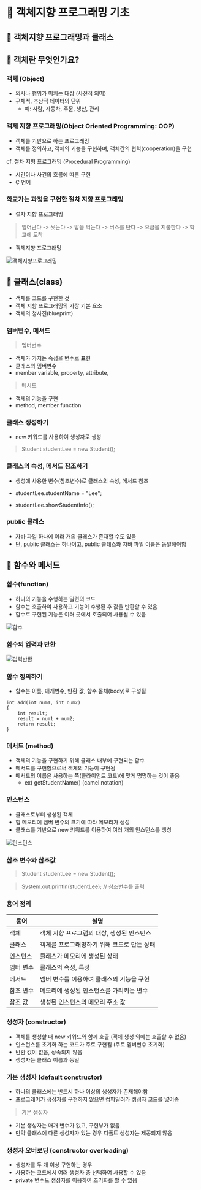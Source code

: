 # :book: 객체지향 프로그래밍 기초

## :pushpin: 객체지향 프로그래밍과 클래스 

## :seedling: 객체란 무엇인가요?

### 객체 (Object)

- 의사나 행위가 미치는 대상 (사전적 의미)
- 구체적, 추상적 데이터의 단위
    - 예: 사람, 자동차, 주문, 생산, 관리


### 객제 지향 프로그래밍(Object Oriented Programming: OOP)

- 객체를 기반으로 하는 프로그래밍
- 객체를 정의하고, 객체의 기능을 구현하며, 객체간의 협력(cooperation)을 구현

cf. 절차 지형 프로그래밍 (Procedural Programming)

- 시간이나 사건의 흐름에 따른 구현
- C 언어 


### 학교가는 과정을 구현한 절차 지향 프로그래밍

- 절차 지향 프로그래밍 

> 일어난다 -> 씻는다 -> 밥을 먹는다 -> 버스를 탄다 -> 요금을 지불한다 -> 학교에 도착

- 객체지향 프로그래밍 

![객체지향프로그래밍](./image/객체지향프로그래밍.png)


## :seedling: 클래스(class)

- 객체를 코드를 구현한 것
- 객체 지향 프로그래밍의 가장 기본 요소
- 객체의 청사진(blueprint)


### 멤버변수, 메서드

> 멤버변수

- 객체가 가지는 속성을 변수로 표현
- 클래스의 멤버변수
- member variable, property, attribute,

> 메서드

- 객체의 기능을 구현
- method, member function


### 클래스 생성하기

- new 키워드를 사용하여 생성자로 생성

> Student studentLee = new Student();


### 클래스의 속성, 메서드 참조하기

- 생성에 사용한 변수(참조변수)로 클래스의 속성, 메서드 참조

- studentLee.studentName = "Lee";
- studentLee.showStudentInfo();


### public 클래스

- 자바 파일 하나에 여러 개의 클래스가 존재할 수도 있음
- 단, public 클래스는 하나이고, public 클래스와 자바 파일 이름은 동일해야함 


## :seedling: 함수와 메서드

### 함수(function) 

- 하나의 기능을 수행하는 일련의 코드
- 함수는 호출하여 사용하고 기능이 수행된 후 값을 반환할 수 있음
- 함수로 구현된 기능은 여러 곳에서 호출되어 사용될 수 있음 

![함수](./image/함수.png)


### 함수의 입력과 반환

![입력반환](./image/입력반환.png)


### 함수 정의하기

- 함수는 이름, 매개변수, 반환 값, 함수 몸체(body)로 구성됨

```
int add(int num1, int num2) 
{
    int result;
    result = num1 + num2;
    return result;    
} 

```


### 메서드 (method)

- 객체의 기능을 구현하기 위해 클래스 내부에 구현되는 함수
- 메서드를 구현함으로써 객체의 기능이 구현됨
- 메서드의 이름은 사용하는 쪽(클라이언트 코드)에 맞게 명명하는 것이 좋음
    - ex) getStudentName()  (camel notation)


### 인스턴스

- 클래스로부터 생성된 객체 
- 힙 메모리에 멤버 변수의 크기에 따라 메모리가 생성
- 클래스를 기반으로 new 키워드를 이용하여 여러 개의 인스턴스를 생성

![인스턴스](./image/인스턴스.png)


### 참조 변수와 참조값

> Student studentLee = new Student();

> System.out.println(studentLee);   // 참조변수를 출력


### 용어 정리



| 용어 | 설명 |
| --- | ----|
| 객체 | 객체 지향 프로그램의 대상, 생성된 인스턴스 |
| 클래스 | 객체를 프로그래밍하기 위해 코드로 만든 상태 |
| 인스턴스 | 클래스가 메모리에 생성된 상태 |
| 멤버 변수 | 클래스의 속성, 특성 |
| 메서드 | 멤버 변수를 이용하여 클래스의 기능을 구현 |
| 참조 변수 | 메모리에 생성된 인스턴스를 가리키는 변수 |
| 참조 값 | 생성된 인스턴스의 메모리 주소 값 |


### 생성자 (constructor)

- 객체를 생성할 때 new 키워드와 함께 호출 (객체 생성 외에는 호출할 수 없음)
- 인스턴스를 초기화 하는 코드가 주로 구현됨 (주로 멤버변수 초기화)
- 반환 값이 없음, 상속되지 않음
- 생성자는 클래스 이름과 동일 


### 기본 생성자 (default constructor)

- 하나의 클래스에는 반드시 하나 이상의 생성자가 존재해야함
- 프로그래머가 생성자를 구현하지 않으면 컴파일러가 생성자 코드를 넣어줌

> 기본 생성자

- 기본 생성자는 매개 변수가 없고, 구현부가 없음
- 만약 클래스에 다른 생성자가 있는 경우 디폴트 생성자는 제공되지 않음 


### 생성자 오버로딩 (constructor overloading)

- 생성자를 두 개 이상 구현하는 경우
- 사용하는 코드에서 여러 생성자 중 선택하여 사용할 수 있음
- private 변수도 생성자를 이용하여 초기화를 할 수 있음 